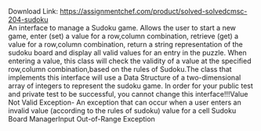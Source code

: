 Download Link: https://assignmentchef.com/product/solved-solvedcmsc-204-sudoku
<br>
An interface to manage a Sudoku game. Allows the user to start a new game, enter (set) a value for a row,column combination, retrieve (get) a value for a row,column combination, return a string representation of the sudoku board and display all valid values for an entry in the puzzle. When entering a value, this class will check the validity of a value at the specified row,column combination,based on the rules of Sudoku.The class that implements this interface will use a Data Structure of a two-dimensional array of integers to represent the sudoku game. In order for your public test and private test to be successful, you cannot change this interface!!!Value Not Valid Exception- An exception that can occur when a user enters an invalid value (according to the rules of sudoku) value for a cell Sudoku Board ManagerInput Out-of-Range Exception